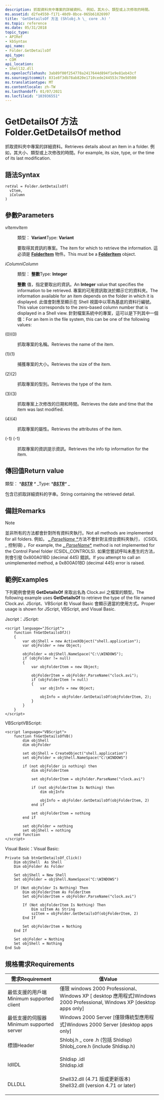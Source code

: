 ```yaml
---
description: 抓取資料夾中專案的詳細資料。 例如，其大小、類型或上次修改的時間。
ms.assetid: d2fe4550-f171-40d9-8bce-065b61826997
title: 'GetDetailsOf 方法 (Shlobj.h \_ core .h) '
ms.topic: reference
ms.date: 05/31/2018
topic_type:
- APIRef
- kbSyntax
api_name:
- Folder.GetDetailsOf
api_type:
- COM
api_location:
- Shell32.dll
ms.openlocfilehash: 3ab89f00f254778a2417644d894f1e9e81eb43cf
ms.sourcegitcommit: 831e8f3db78ab820e1710cede244553c70e50500
ms.translationtype: MT
ms.contentlocale: zh-TW
ms.lasthandoff: 01/07/2021
ms.locfileid: "103936551"
---
```

# <a name="foldergetdetailsof-method"></a><span data-ttu-id="32f4c-104">GetDetailsOf 方法</span><span class="sxs-lookup"><span data-stu-id="32f4c-104">Folder.GetDetailsOf method</span></span>

<span data-ttu-id="32f4c-105">抓取資料夾中專案的詳細資料。</span><span class="sxs-lookup"><span data-stu-id="32f4c-105">Retrieves details about an item in a folder.</span></span> <span data-ttu-id="32f4c-106">例如，其大小、類型或上次修改的時間。</span><span class="sxs-lookup"><span data-stu-id="32f4c-106">For example, its size, type, or the time of its last modification.</span></span>

## <a name="syntax"></a><span data-ttu-id="32f4c-107">語法</span><span class="sxs-lookup"><span data-stu-id="32f4c-107">Syntax</span></span>


```JScript
retVal = Folder.GetDetailsOf(
  vItem,
  iColumn
)
```



## <a name="parameters"></a><span data-ttu-id="32f4c-108">參數</span><span class="sxs-lookup"><span data-stu-id="32f4c-108">Parameters</span></span>

<dl> <dt>

<span data-ttu-id="32f4c-109">*vItem*</span><span class="sxs-lookup"><span data-stu-id="32f4c-109">*vItem*</span></span> 
</dt> <dd>

<span data-ttu-id="32f4c-110">類型： **Variant**</span><span class="sxs-lookup"><span data-stu-id="32f4c-110">Type: **Variant**</span></span>

<span data-ttu-id="32f4c-111">要取得其資訊的專案。</span><span class="sxs-lookup"><span data-stu-id="32f4c-111">The item for which to retrieve the information.</span></span> <span data-ttu-id="32f4c-112">這必須是 [**FolderItem**](folderitem.md) 物件。</span><span class="sxs-lookup"><span data-stu-id="32f4c-112">This must be a [**FolderItem**](folderitem.md) object.</span></span>

</dd> <dt>

<span data-ttu-id="32f4c-113">*iColumn*</span><span class="sxs-lookup"><span data-stu-id="32f4c-113">*iColumn*</span></span> 
</dt> <dd>

<span data-ttu-id="32f4c-114">類型： **整數**</span><span class="sxs-lookup"><span data-stu-id="32f4c-114">Type: **Integer**</span></span>

<span data-ttu-id="32f4c-115">**整數** 值，指定要取出的資訊。</span><span class="sxs-lookup"><span data-stu-id="32f4c-115">An **Integer** value that specifies the information to be retrieved.</span></span> <span data-ttu-id="32f4c-116">專案的可用資訊取決於顯示它的資料夾。</span><span class="sxs-lookup"><span data-stu-id="32f4c-116">The information available for an item depends on the folder in which it is displayed.</span></span> <span data-ttu-id="32f4c-117">此值會對應至顯示在 Shell 視圖中以零為基底的資料行編號。</span><span class="sxs-lookup"><span data-stu-id="32f4c-117">This value corresponds to the zero-based column number that is displayed in a Shell view.</span></span> <span data-ttu-id="32f4c-118">針對檔案系統中的專案，這可以是下列其中一個值：</span><span class="sxs-lookup"><span data-stu-id="32f4c-118">For an item in the file system, this can be one of the following values:</span></span>

<dt>



 <span data-ttu-id="32f4c-119"> (0)</span><span class="sxs-lookup"><span data-stu-id="32f4c-119">(0)</span></span>


</dt> <dd>

<span data-ttu-id="32f4c-120">抓取專案的名稱。</span><span class="sxs-lookup"><span data-stu-id="32f4c-120">Retrieves the name of the item.</span></span>

</dd> <dt>



 <span data-ttu-id="32f4c-121">(1)</span><span class="sxs-lookup"><span data-stu-id="32f4c-121">(1)</span></span>


</dt> <dd>

<span data-ttu-id="32f4c-122">捕獲專案的大小。</span><span class="sxs-lookup"><span data-stu-id="32f4c-122">Retrieves the size of the item.</span></span>

</dd> <dt>



 <span data-ttu-id="32f4c-123">(2)</span><span class="sxs-lookup"><span data-stu-id="32f4c-123">(2)</span></span>


</dt> <dd>

<span data-ttu-id="32f4c-124">抓取專案的型別。</span><span class="sxs-lookup"><span data-stu-id="32f4c-124">Retrieves the type of the item.</span></span>

</dd> <dt>



 <span data-ttu-id="32f4c-125">(3)</span><span class="sxs-lookup"><span data-stu-id="32f4c-125">(3)</span></span>


</dt> <dd>

<span data-ttu-id="32f4c-126">抓取專案上次修改的日期和時間。</span><span class="sxs-lookup"><span data-stu-id="32f4c-126">Retrieves the date and time that the item was last modified.</span></span>

</dd> <dt>



 <span data-ttu-id="32f4c-127">(4)</span><span class="sxs-lookup"><span data-stu-id="32f4c-127">(4)</span></span>


</dt> <dd>

<span data-ttu-id="32f4c-128">抓取專案的屬性。</span><span class="sxs-lookup"><span data-stu-id="32f4c-128">Retrieves the attributes of the item.</span></span>

</dd> <dt>



 <span data-ttu-id="32f4c-129"> (-1) </span><span class="sxs-lookup"><span data-stu-id="32f4c-129">(-1)</span></span>


</dt> <dd>

<span data-ttu-id="32f4c-130">抓取專案的資訊提示資訊。</span><span class="sxs-lookup"><span data-stu-id="32f4c-130">Retrieves the info tip information for the item.</span></span>

</dd> </dl> </dd> </dl>

## <a name="return-value"></a><span data-ttu-id="32f4c-131">傳回值</span><span class="sxs-lookup"><span data-stu-id="32f4c-131">Return value</span></span>

<span data-ttu-id="32f4c-132">類型： \**[**BSTR**](/previous-versions/windows/desktop/automat/bstr) \** _</span><span class="sxs-lookup"><span data-stu-id="32f4c-132">Type: \**[**BSTR**](/previous-versions/windows/desktop/automat/bstr)\** _</span></span>

<span data-ttu-id="32f4c-133">包含已抓取詳細資料的字串。</span><span class="sxs-lookup"><span data-stu-id="32f4c-133">String containing the retrieved detail.</span></span>

## <a name="remarks"></a><span data-ttu-id="32f4c-134">備註</span><span class="sxs-lookup"><span data-stu-id="32f4c-134">Remarks</span></span>

> [!Note]  
> <span data-ttu-id="32f4c-135">並非所有的方法都會針對所有資料夾執行。</span><span class="sxs-lookup"><span data-stu-id="32f4c-135">Not all methods are implemented for all folders.</span></span> <span data-ttu-id="32f4c-136">例如， [_ *ParseName* \*](folder-parsename.md)方法不會針對主控台資料夾執行， (CSIDL \_ 控制項) 。</span><span class="sxs-lookup"><span data-stu-id="32f4c-136">For example, the [_ *ParseName*\*](folder-parsename.md) method is not implemented for the Control Panel folder (CSIDL\_CONTROLS).</span></span> <span data-ttu-id="32f4c-137">如果您嘗試呼叫未產生的方法，則會引發 0x800A01BD (decimal 445) 錯誤。</span><span class="sxs-lookup"><span data-stu-id="32f4c-137">If you attempt to call an unimplemented method, a 0x800A01BD (decimal 445) error is raised.</span></span>

 

## <a name="examples"></a><span data-ttu-id="32f4c-138">範例</span><span class="sxs-lookup"><span data-stu-id="32f4c-138">Examples</span></span>

<span data-ttu-id="32f4c-139">下列範例會使用 **GetDetailsOf** 來取出名為 Clock.avi 之檔案的類型。</span><span class="sxs-lookup"><span data-stu-id="32f4c-139">The following example uses **GetDetailsOf** to retrieve the type of the file named Clock.avi.</span></span> <span data-ttu-id="32f4c-140">JScript、VBScript 和 Visual Basic 會顯示適當的使用方式。</span><span class="sxs-lookup"><span data-stu-id="32f4c-140">Proper usage is shown for JScript, VBScript, and Visual Basic.</span></span>

<span data-ttu-id="32f4c-141">Jscript：</span><span class="sxs-lookup"><span data-stu-id="32f4c-141">JScript:</span></span>


```JScript
<script language="JScript">
    function fnGetDetailsOfJ()
    {
        var objShell = new ActiveXObject("shell.application");
        var objFolder = new Object;
        
        objFolder = objShell.NameSpace("C:\\WINDOWS");
        if (objFolder != null)
        {
            var objFolderItem = new Object;

            objFolderItem = objFolder.ParseName("clock.avi");
            if (objFolderItem != null)
            {
                var objInfo = new Object;

                objInfo = objFolder.GetDetailsOf(objFolderItem, 2);
            }
        }
    }
</script>
```



<span data-ttu-id="32f4c-142">VBScript</span><span class="sxs-lookup"><span data-stu-id="32f4c-142">VBScript:</span></span>


```VB
<script language="VBScript">
    function fnGetDetailsOfVB()
        dim objShell
        dim objFolder
        
        set objShell = CreateObject("shell.application")
        set objFolder = objShell.NameSpace("C:\WINDOWS")

        if (not objFolder is nothing) then
            dim objFolderItem

            set objFolderItem = objFolder.ParseName("clock.avi")

            if (not objFolderItem Is Nothing) then
                dim objInfo
                        
                objInfo = objFolder.GetDetailsOf(objFolderItem, 2)
            end if
            
            set objFolderItem = nothing
        end if
        
        set objFolder = nothing
        set objShell = nothing
    end function
</script>
```



<span data-ttu-id="32f4c-143">Visual Basic：</span><span class="sxs-lookup"><span data-stu-id="32f4c-143">Visual Basic:</span></span>


```VB
Private Sub btnGetDetailsOf_Click()
    Dim objShell  As Shell
    Dim objFolder As Folder

    Set objShell = New Shell
    Set objFolder = objShell.NameSpace("C:\WINDOWS")
    
    If (Not objFolder Is Nothing) Then
        Dim objFolderItem As FolderItem
        Set objFolderItem = objFolder.ParseName("clock.avi")
   
        If (Not objFolderItem Is Nothing) Then
            Dim szItem As String
            szItem = objFolder.GetDetailsOf(objFolderItem, 2)
        End If
        
        Set objFolderItem = Nothing
    End If
    
    Set objFolder = Nothing
    Set objShell = Nothing
End Sub
```



## <a name="requirements"></a><span data-ttu-id="32f4c-144">規格需求</span><span class="sxs-lookup"><span data-stu-id="32f4c-144">Requirements</span></span>



| <span data-ttu-id="32f4c-145">需求</span><span class="sxs-lookup"><span data-stu-id="32f4c-145">Requirement</span></span> | <span data-ttu-id="32f4c-146">值</span><span class="sxs-lookup"><span data-stu-id="32f4c-146">Value</span></span> |
|-------------------------------------|----------------------------------------------------------------------------------------------------------------|
| <span data-ttu-id="32f4c-147">最低支援的用戶端</span><span class="sxs-lookup"><span data-stu-id="32f4c-147">Minimum supported client</span></span><br/> | <span data-ttu-id="32f4c-148">僅限 windows 2000 Professional、Windows XP \[ desktop 應用程式\]</span><span class="sxs-lookup"><span data-stu-id="32f4c-148">Windows 2000 Professional, Windows XP \[desktop apps only\]</span></span><br/>                                         |
| <span data-ttu-id="32f4c-149">最低支援的伺服器</span><span class="sxs-lookup"><span data-stu-id="32f4c-149">Minimum supported server</span></span><br/> | <span data-ttu-id="32f4c-150">Windows 2000 Server \[僅限傳統型應用程式\]</span><span class="sxs-lookup"><span data-stu-id="32f4c-150">Windows 2000 Server \[desktop apps only\]</span></span><br/>                                                           |
| <span data-ttu-id="32f4c-151">標頭</span><span class="sxs-lookup"><span data-stu-id="32f4c-151">Header</span></span><br/>                   | <dl> <span data-ttu-id="32f4c-152"><dt>Shlobj.h \_ core .h (包括 Shldisp) </dt></span><span class="sxs-lookup"><span data-stu-id="32f4c-152"><dt>Shlobj\_core.h (include Shldisp.h)</dt></span></span> </dl>  |
| <span data-ttu-id="32f4c-153">Idl</span><span class="sxs-lookup"><span data-stu-id="32f4c-153">IDL</span></span><br/>                      | <dl> <span data-ttu-id="32f4c-154"><dt>Shldisp .idl</dt></span><span class="sxs-lookup"><span data-stu-id="32f4c-154"><dt>Shldisp.idl</dt></span></span> </dl>                         |
| <span data-ttu-id="32f4c-155">DLL</span><span class="sxs-lookup"><span data-stu-id="32f4c-155">DLL</span></span><br/>                      | <dl> <span data-ttu-id="32f4c-156"><dt>Shell32.dll (4.71 版或更新版本) </dt></span><span class="sxs-lookup"><span data-stu-id="32f4c-156"><dt>Shell32.dll (version 4.71 or later)</dt></span></span> </dl> |



 

 
